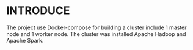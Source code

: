 # INTRODUCE
The project use Docker-compose for building a cluster include 1 master node and 1 worker node. 
The cluster was installed Apache Hadoop and Apache Spark.
